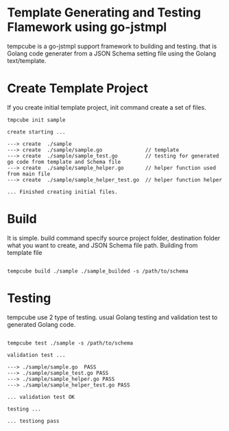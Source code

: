 # Template Generating and Testing Flamework using go-jstmpl

tempcube is a go-jstmpl support framework to building and testing.
that is Golang code generater from a JSON Schema setting file using the Golang text/template.  

# Create Template Project

If you create initial template project, init command create a set of files.

```sh:
tmpcube init sample

create starting ...

---> create  ./sample
---> create  ./sample/sample.go              // template
---> create  ./sample/sample_test.go         // testing for generated go code from template and Schema file
---> create  ./sample/sample_helper.go       // helper function used from main file 
---> create  ./sample/sample_helper_test.go  // helper function helper

... Finished creating initial files.

```


# Build

It is simple. build command specify source project folder, destination folder what you want to create,
and JSON Schema file path.
Building from template file 

```sh:

tempcube build ./sample ./sample_builded -s /path/to/schema

```

# Testing

tempcube use 2 type of testing. usual Golang testing and validation test to generated Golang code.

```sh:

tempcube test ./sample -s /path/to/schema

validation test ...

---> ./sample/sample.go  PASS
---> ./sample/sample_test.go PASS
---> ./sample/sample_helper.go PASS
---> ./sample/sample_helper_test.go PASS

... validation test OK

testing ...

... testiong pass

```